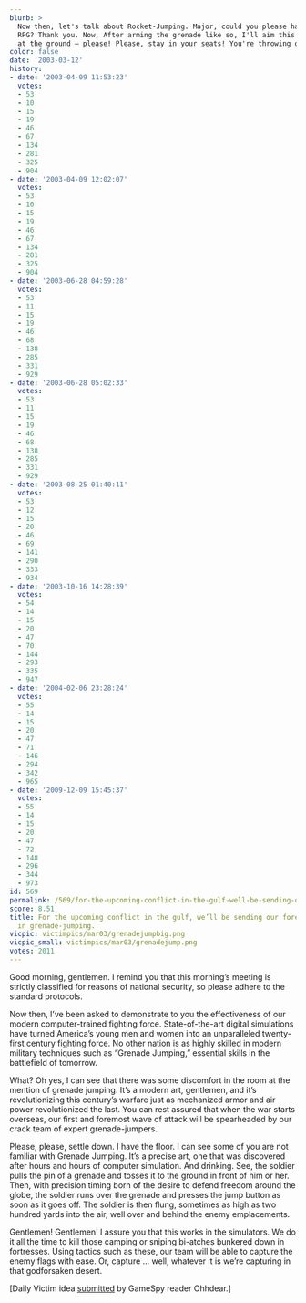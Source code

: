 ```yaml
---
blurb: >
  Now then, let's talk about Rocket-Jumping. Major, could you please hand me that
  RPG? Thank you. Now, After arming the grenade like so, I'll aim this rocket launcher
  at the ground — please! Please, stay in your seats! You're throwing off my timing!
color: false
date: '2003-03-12'
history:
- date: '2003-04-09 11:53:23'
  votes:
  - 53
  - 10
  - 15
  - 19
  - 46
  - 67
  - 134
  - 281
  - 325
  - 904
- date: '2003-04-09 12:02:07'
  votes:
  - 53
  - 10
  - 15
  - 19
  - 46
  - 67
  - 134
  - 281
  - 325
  - 904
- date: '2003-06-28 04:59:28'
  votes:
  - 53
  - 11
  - 15
  - 19
  - 46
  - 68
  - 138
  - 285
  - 331
  - 929
- date: '2003-06-28 05:02:33'
  votes:
  - 53
  - 11
  - 15
  - 19
  - 46
  - 68
  - 138
  - 285
  - 331
  - 929
- date: '2003-08-25 01:40:11'
  votes:
  - 53
  - 12
  - 15
  - 20
  - 46
  - 69
  - 141
  - 290
  - 333
  - 934
- date: '2003-10-16 14:28:39'
  votes:
  - 54
  - 14
  - 15
  - 20
  - 47
  - 70
  - 144
  - 293
  - 335
  - 947
- date: '2004-02-06 23:28:24'
  votes:
  - 55
  - 14
  - 15
  - 20
  - 47
  - 71
  - 146
  - 294
  - 342
  - 965
- date: '2009-12-09 15:45:37'
  votes:
  - 55
  - 14
  - 15
  - 20
  - 47
  - 72
  - 148
  - 296
  - 344
  - 973
id: 569
permalink: /569/for-the-upcoming-conflict-in-the-gulf-well-be-sending-our-foremost-experts-in-grenadejumping/
score: 8.51
title: For the upcoming conflict in the gulf, we’ll be sending our foremost experts
  in grenade-jumping.
vicpic: victimpics/mar03/grenadejumpbig.png
vicpic_small: victimpics/mar03/grenadejump.png
votes: 2011
---
```


Good morning, gentlemen. I remind you that this morning’s meeting is
strictly classified for reasons of national security, so please adhere
to the standard protocols.

Now then, I’ve been asked to demonstrate to you the effectiveness of our
modern computer-trained fighting force. State-of-the-art digital
simulations have turned America’s young men and women into an
unparalleled twenty-first century fighting force. No other nation is as
highly skilled in modern military techniques such as “Grenade Jumping,”
essential skills in the battlefield of tomorrow.

What? Oh yes, I can see that there was some discomfort in the room at
the mention of grenade jumping. It’s a modern art, gentlemen, and it’s
revolutionizing this century’s warfare just as mechanized armor and air
power revolutionized the last. You can rest assured that when the war
starts overseas, our first and foremost wave of attack will be
spearheaded by our crack team of expert grenade-jumpers.

Please, please, settle down. I have the floor. I can see some of you are
not familiar with Grenade Jumping. It’s a precise art, one that was
discovered after hours and hours of computer simulation. And drinking.
See, the soldier pulls the pin of a grenade and tosses it to the ground
in front of him or her. Then, with precision timing born of the desire
to defend freedom around the globe, the soldier runs over the grenade
and presses the jump button as soon as it goes off. The soldier is then
flung, sometimes as high as two hundred yards into the air, well over
and behind the enemy emplacements.

Gentlemen! Gentlemen! I assure you that this works in the simulators. We
do it all the time to kill those camping or sniping bi-atches bunkered
down in fortresses. Using tactics such as these, our team will be able
to capture the enemy flags with ease. Or, capture ... well, whatever it
is we’re capturing in that godforsaken desert.

\[Daily Victim idea [submitted](mailto:feedback@gamespy.com) by GameSpy
reader Ohhdear.\]